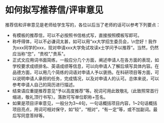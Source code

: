 # 如何拟写推荐信/评审意见

推荐信和评审意见是老师给学生写的，各位以后当了老师的话可以参考下列要点：

- 有模板的推荐信，可以不必按照书信格式写，直接按照模板写即可。
- 称呼得体，可以不必谦词太甚，如可以用“xx大学招生委员会，\n您好！我作为xxx同学的xxx，现对申请xxx大学免试攻读x士学问予以推荐”。当然，仍然应当称“您”，“贵校","贵系"。
- 正式文应用词书面简练，一般应分几个方面，阐述申请人在各方面的表现，如学校要求成绩排名、英语成绩等信息，可以向申请人了解后填写具体内容。在品德方面，可以用几个简练的词语对申请人予以褒扬。在科研项目等方面，可以说明申请人承担的任务，完成情况，以及对申请人的认可。总体来说，可以参考申请人自己的简历进行描述。
- 结束语应重提推荐意见“予以高度推荐”等。祝词可用此致敬礼（此致照常首行缩进，敬礼顶行书写）。落款可写单位职称+签名。
- 如果是项目评审意见，一般分为3\~4句，一句话概括项目内容，1~2句话概括项目亮点，用词可相对保守，如“较”，“相对”，“有一定”等，或不加副词。最后写同意答辩等。
